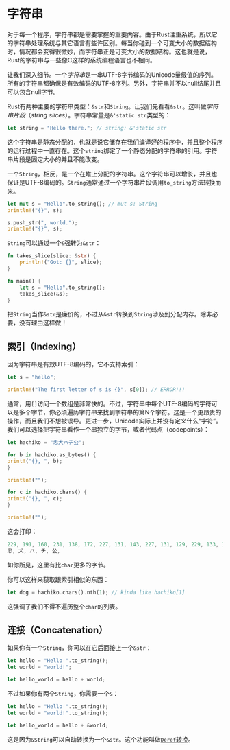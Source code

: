 # 字符串
对于每一个程序，字符串都是需要掌握的重要内容。由于Rust注重系统，所以它的字符串处理系统与其它语言有些许区别。每当你碰到一个可变大小的数据结构时，情况都会变得很微妙，而字符串正是可变大小的数据结构。这也就是说，Rust的字符串与一些像C这样的系统编程语言也不相同。

让我们深入细节。一个*字符串*是一串UTF-8字节编码的Unicode量级值的序列。所有的字符串都确保是有效编码的UTF-8序列。另外，字符串并不以null结尾并且可以包含null字节。

Rust有两种主要的字符串类型：`&str`和`String`。让我们先看看`&str`。这叫做*字符串片段*（*string slices*）。字符串常量是`&'static str`类型的：

```rust
let string = "Hello there."; // string: &'static str
```

这个字符串是静态分配的，也就是说它储存在我们编译好的程序中，并且整个程序的运行过程中一直存在。这个`string`绑定了一个静态分配的字符串的引用。字符串片段是固定大小的并且不能改变。

一个`String`，相反，是一个在堆上分配的字符串。这个字符串可以增长，并且也保证是UTF-8编码的。`String`通常通过一个字符串片段调用`to_string`方法转换而来。

```rust
let mut s = "Hello".to_string(); // mut s: String
println!("{}", s);

s.push_str(", world.");
println!("{}", s);
```

`String`可以通过一个`&`强转为`&str`：

```rust
fn takes_slice(slice: &str) {
    println!("Got: {}", slice);
}

fn main() {
    let s = "Hello".to_string();
    takes_slice(&s);
}
```

把`String`当作`&str`是廉价的，不过从`&str`转换到`String`涉及到分配内存。除非必要，没有理由这样做！

## 索引（Indexing）
因为字符串是有效UTF-8编码的，它不支持索引：

```rust
let s = "hello";

println!("The first letter of s is {}", s[0]); // ERROR!!!
```

通常，用`[]`访问一个数组是非常快的。不过，字符串中每个UTF-8编码的字符可以是多个字节，你必须遍历字符串来找到字符串的第N个字符。这是一个更昂贵的操作，而且我们不想被误导。更进一步，Unicode实际上并没有定义什么“字符”。我们可以选择把字符串看作一个串独立的字节，或者代码点（codepoints）：

```rust
let hachiko = "忠犬ハチ公";

for b in hachiko.as_bytes() {
print!("{}, ", b);
}

println!("");

for c in hachiko.chars() {
print!("{}, ", c);
}

println!("");
```

这会打印：

```rust
229, 191, 160, 231, 138, 172, 227, 131, 143, 227, 131, 129, 229, 133, 172, 
忠, 犬, ハ, チ, 公, 
```

如你所见，这里有比`char`更多的字节。

你可以这样来获取跟索引相似的东西：

```rust
let dog = hachiko.chars().nth(1); // kinda like hachiko[1]
```

这强调了我们不得不遍历整个`char`的列表。

## 连接（Concatenation）
如果你有一个`String`，你可以在它后面接上一个`&str`：

```rust
let hello = "Hello ".to_string();
let world = "world!";

let hello_world = hello + world;
```

不过如果你有两个`String`，你需要一个`&`：

```rust
let hello = "Hello ".to_string();
let world = "world!".to_string();

let hello_world = hello + &world;
```

这是因为`&String`可以自动转换为一个`&str`。这个功能叫做[`Deref`转换](http://doc.rust-lang.org/stable/book/deref-coercions.html)。
